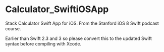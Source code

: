 # Calculator_SwiftiOSApp
Stack Calculator Swift App for iOS. From the Stanford iOS 8 Swift podcast course.

Earlier than Swift 2.3 and 3 so please convert this to the updated Swift syntax before compiling with Xcode. 
